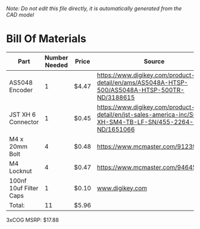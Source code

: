 ###### Note: Do not edit this file directly, it is automatically generated from the CAD model 
# Bill Of Materials 
 |Part|Number Needed|Price|Source| 
 |----|----------|-----|-----|
|AS5048 Encoder|1|$4.47|https://www.digikey.com/product-detail/en/ams/AS5048A-HTSP-500/AS5048A-HTSP-500TR-ND/3188615|
|JST XH 6 Connector|1|$0.45|https://www.digikey.com/product-detail/en/jst-sales-america-inc/S6B-XH-SM4-TB-LF-SN/455-2264-2-ND/1651066|
|M4 x 20mm Bolt|4|$0.48|https://www.mcmaster.com/91239a152|
|M4 Locknut|4|$0.47|https://www.mcmaster.com/94645a101|
|100nf 10uf Filter Caps|1|$0.10|www.digikey.com|
|Total: |11|$5.96| |

 3xCOG MSRP: $17.88